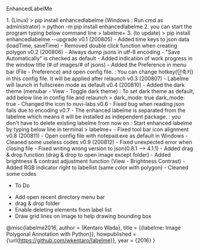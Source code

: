 EnhancedLabelMe

<installtion>
1.
(Linux)
> pip install enhancedlabelme
(Windows : Run cmd as administrator)
> python -m pip install enhancedlabelme
2. you can start the program typing below command line
> labelme+
3. (to update)
> pip install enhancedlabelme --upgrade

<history>
v0.1 (200805)
- Added time keys to json data (loadTime, saveTime)
- Removed double click function when creating polygon
v0.2 (200806)
- Always dump jsons in utf-8 encoding
- "Save Automatically" is checked as default
- Added indication of work progress in the window title (# of images/# of jsons)
- Added the Preference in menu bar (File - Preference) and open config file.
   : You can change hotkey(단축키) in this config file. It will be applied after relaunch
v0.3 (200807)
- Labelme will launch in fullscreen mode as default
v0.4 (200810)
- Added the dark theme (menubar - View - Toggle dark theme)
  : To set dark theme as default, add below line in config file and relaunch
  > dark_mode: true
dark_mode: true
- Changed the icon to nuvi-labs
v0.6
- Fixed bug when reading json fails due to encoding
v0.7
- The enhanced labelme is separated from the labelme which means it will be installed as independent package.
  : you don't have to delete existing labelme from now on
  : Start enhanced labelme by typing below line in terminal
  > labelme+
- Fixed tool bar icon alignment
v0.8 (200811)
- Open config file with notepad.exe as default in Windows
- Cleaned some useless codes
v0.9 (200812)
- Fixed unexpected error when closing file
- Fixed writing wrong version to json(0.8.1 --> 4.1.1)
- Added drag & drop function (drag & drop to open image except folder)
- Added brightness & contrast adjustment function (View - Brightness Contrast)
- Added RGB indicator right to labellist (same color with polygon)
- Cleaned some codes


* To Do
- Add open recent directory menu bar
- drag & drop folder
- Enable deleting elements from label list
- Draw grid lines on image to help drawing bounding box



@misc{labelme2016,
  author =       {Kentaro Wada},
  title =        {{labelme: Image Polygonal Annotation with Python}},
  howpublished = {\url{https://github.com/wkentaro/labelme}},
  year =         {2016}
}
